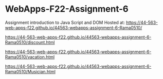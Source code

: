 # WebApps-F22-Assignment-6
Assignment introduction to Java Script and DOM
 Hosted at: https://44-563-web-apps-f22.github.io/44563-webapps-assignment-6-Rama0510/

 https://44-563-web-apps-f22.github.io/44563-webapps-assignment-6-Rama0510/discount.html

https://44-563-web-apps-f22.github.io/44563-webapps-assignment-6-Rama0510/vacation.html

https://44-563-web-apps-f22.github.io/44563-webapps-assignment-6-Rama0510/Musician.html